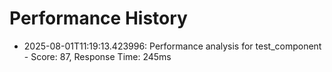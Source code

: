 # Performance History

- 2025-08-01T11:19:13.423996: Performance analysis for test_component - Score: 87, Response Time: 245ms
